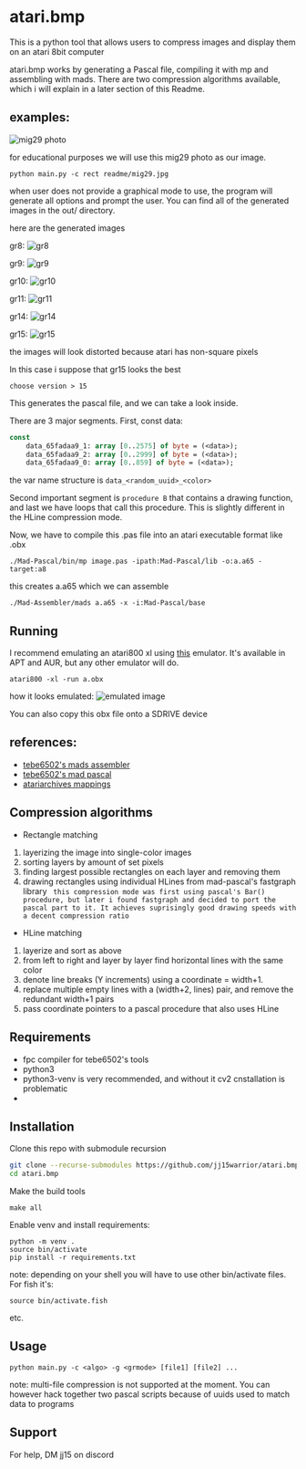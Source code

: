 
# atari.bmp

This is a python tool that allows users to compress images and display them on an atari 8bit computer

atari.bmp works by generating a Pascal file, compiling it with mp and assembling with mads. There are two compression algorithms available, which i will explain in a later section of this Readme.


## examples:


![mig29 photo](https://github.com/jj15warrior/atari.bmp/blob/main/readme/mig29.jpg?raw=true)

for educational purposes we will use this mig29 photo as our image.

```
python main.py -c rect readme/mig29.jpg 
```
when user does not provide a graphical mode to use, the program will generate all options and prompt the user. You can find all of the generated images in the out/ directory.

here are the generated images

gr8: ![gr8](https://github.com/jj15warrior/atari.bmp/blob/main/out/gr8.png?raw=true)

gr9: ![gr9](https://github.com/jj15warrior/atari.bmp/blob/main/out/gr9.png?raw=true)

gr10: ![gr10](https://github.com/jj15warrior/atari.bmp/blob/main/out/gr10.png?raw=true)

gr11: ![gr11](https://github.com/jj15warrior/atari.bmp/blob/main/out/gr11.png?raw=true)

gr14: ![gr14](https://github.com/jj15warrior/atari.bmp/blob/main/out/gr14.png?raw=true)

gr15: ![gr15](https://github.com/jj15warrior/atari.bmp/blob/main/out/gr15.png?raw=true)

the images will look distorted because atari has non-square pixels

In this case i suppose that gr15 looks the best
```
choose version > 15
```
This generates the pascal file, and we can take a look inside.

There are 3 major segments. First, const data:
```pas
const
    data_65fadaa9_1: array [0..2575] of byte = (<data>);
    data_65fadaa9_2: array [0..2999] of byte = (<data>);
    data_65fadaa9_0: array [0..859] of byte = (<data>);
```

the var name structure is `data_<random_uuid>_<color>`


Second important segment is `procedure B` that contains a drawing function, and last we have loops that call this procedure. This is slightly different in the HLine compression mode.


Now, we have to compile this .pas file into an atari executable format like .obx

```
./Mad-Pascal/bin/mp image.pas -ipath:Mad-Pascal/lib -o:a.a65 -target:a8
```
this creates a.a65 which we can assemble

```
./Mad-Assembler/mads a.a65 -x -i:Mad-Pascal/base
```

## Running
I recommend emulating an atari800 xl using [this](https://github.com/atari800/atari800) emulator. It's available in APT and AUR, but any other emulator will do.

```
atari800 -xl -run a.obx
```

how it looks emulated: ![emulated image](https://github.com/jj15warrior/atari.bmp/blob/main/readme/emulator.png?raw=true)

You can also copy this obx file onto a SDRIVE device




## references:

 - [tebe6502's mads assembler](https://github.com/tebe6502/Mad-Assembler)
 - [tebe6502's mad pascal](https://github.com/tebe6502/Mad-Pascal)
 - [atariarchives mappings](https://www.atariarchives.org/mapping/memorymap.php)
 


## Compression algorithms
- Rectangle matching

1. layerizing the image into single-color images
2. sorting layers by amount of set pixels
3. finding largest possible rectangles on each layer and removing them
4. drawing rectangles using individual HLines from mad-pascal's fastgraph library
``` this compression mode was first using pascal's Bar() procedure, but later i found fastgraph and decided to port the pascal part to it. It achieves suprisingly good drawing speeds with a decent compression ratio```
- HLine matching
1. layerize and sort as above
2. from left to right and layer by layer find horizontal lines with the same color
3. denote line breaks (Y increments) using a coordinate = width+1. 
4. replace multiple empty lines with a (width+2, lines) pair, and remove the redundant width+1 pairs
5. pass coordinate pointers to a pascal procedure that also uses HLine





## Requirements

- fpc compiler for tebe6502's tools
- python3
- python3-venv is very recommended, and without it cv2 cnstallation is problematic
-

## Installation

Clone this repo with submodule recursion

```sh
git clone --recurse-submodules https://github.com/jj15warrior/atari.bmp
cd atari.bmp
```

Make the build tools
```
make all
```

Enable venv and install requirements:
```
python -m venv .
source bin/activate
pip install -r requirements.txt
```
note: depending on your shell you will have to use other bin/activate files. For fish it's:
```
source bin/activate.fish
```
etc.


## Usage

```
python main.py -c <algo> -g <grmode> [file1] [file2] ...
```
note: multi-file compression is not supported at the moment. You can however hack together two pascal scripts because of uuids used to match data to programs

## Support

For help, DM jj15 on discord

